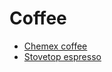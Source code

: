 # Coffee

- [Chemex coffee](../recipes/chemex-coffee.md)
- [Stovetop espresso](../recipes/stovetop-espresso.md)
